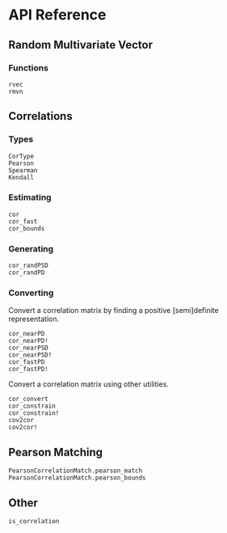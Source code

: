 # API Reference

## Random Multivariate Vector

### Functions

```@docs
rvec
rmvn
```

## Correlations

### Types

```@docs
CorType
Pearson
Spearman
Kendall
```

### Estimating

```@docs
cor
cor_fast
cor_bounds
```

### Generating

```@docs
cor_randPSD
cor_randPD
```

### Converting

Convert a correlation matrix by finding a positive [semi]definite representation.

```@docs
cor_nearPD
cor_nearPD!
cor_nearPSD
cor_nearPSD!
cor_fastPD
cor_fastPD!
```

Convert a correlation matrix using other utilities.

```@docs
cor_convert
cor_constrain
cor_constrain!
cov2cor
cov2cor!
```

## Pearson Matching

```@docs
PearsonCorrelationMatch.pearson_match
PearsonCorrelationMatch.pearson_bounds
```

## Other

```@docs
is_correlation
```